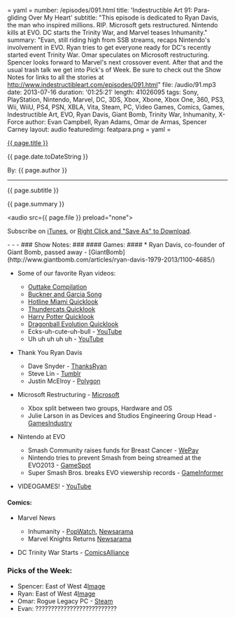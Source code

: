 = yaml =
number: /episodes/091.html
title: 'Indestructible Art 91: Para-gliding Over My Heart'
subtitle: "This episode is dedicated to Ryan Davis, the man who inspired millions. RIP. Microsoft gets restructured. Nintendo kills at EVO. DC starts the Trinity War, and Marvel teases Inhumanity."
summary: "Evan, still riding high from SSB streams, recaps Nintendo's involvement in EVO. Ryan tries to get everyone ready for DC's recently started event Trinity War. Omar speculates on Microsoft restructuring. Spencer looks forward to Marvel's next crossover event. After that and the usual trash talk we get into Pick's of Week. Be sure to check out the Show Notes for links to all the stories at http://www.indestructibleart.com/episodes/091.html"
file: /audio/91.mp3
date: 2013-07-16
duration: '01:25:21'
length: 41026095
tags: Sony, PlayStation, Nintendo, Marvel, DC, 3DS, Xbox, Xbone, Xbox One, 360, PS3, Wii, WiiU, PS4, PSN, XBLA, Vita, Steam, PC, Video Games, Comics, Games, Indestructible Art, EVO, Ryan Davis, Giant Bomb, Trinity War, Inhumanity, X-Force
author: Evan Campbell, Ryan Adams, Omar de Armas, Spencer Carney
layout: audio
featuredimg: featpara.png
= yaml =

<a href="{{ page.url }}" class='postTitleLink'><p class='postTitle'>{{ page.title }}</p></a>
<p class='postPublished'>{{ page.date.toDateString }}</p>
<p class='postAuthor'>By: {{ page.author }}</p>
<hr>
<p class='podcastSummary'>{{ page.subtitle }}</p>

<p class='podcastSummary'>{{ page.summary }}</p>

<audio src={{ page.file }} preload="none"></audio>
<p class='subLinks'>Subscribe on <a href='http://bit.ly/iapodcast'>iTunes</a>, or <a href={{ page.file }}>Right Click and "Save As" to Download</a>.</p>
- - -
### Show Notes:  ###
#### Games: ####
* Ryan Davis, co-founder of Giant Bomb, passed away - [GiantBomb](http://www.giantbomb.com/articles/ryan-davis-1979-2013/1100-4685/)

* Some of our favorite Ryan videos:
    * [Outtake Compilation](http://www.giantbomb.com/videos/video-thing-that-s-so-ryan/2300-7682/)
    * [Buckner and Garcia Song](http://www.giantbomb.com/videos/buckner-and-garcia-s-found-me-the-bomb-revealed/2300-7680/)
    * [Hotline Miami Quicklook](http://www.giantbomb.com/videos/quick-look-hotline-miami/2300-6723/)
    * [Thundercats Quicklook](http://www.giantbomb.com/videos/quick-look-thundercats/2300-6799/)
    * [Harry Potter Quicklook](http://www.giantbomb.com/videos/quick-look-harry-potter-and-the-half-blood-prince/2300-952/)
    * [Dragonball Evolution Quicklook](http://www.giantbomb.com/videos/quick-look-dragonball-evolution/2300-411/)
    * Ecks-uh-cute-uh-bull - [YouTube](http://www.youtube.com/watch?v=2YIvhw9KD58)
    * Uh uh uh uh uh - [YouTube](http://www.youtube.com/watch?v=64k5THdC64s)

* Thank You Ryan Davis
    * Dave Snyder - [ThanksRyan](http://www.thanksryan.com)
    * Steve Lin - [Tumblr](http://kentiahall.tumblr.com/post/54956177234/thank-you-ryan-davis)
    * Justin McElroy - [Polygon](http://www.polygon.com/2013/7/8/4504224/remembering-ryan-davis)

* Microsoft Restructuring - [Microsoft](http://www.microsoft.com/en-us/news/Press/2013/Jul13/07-11OneMicrosoft.aspx)
    * Xbox split between two groups, Hardware and OS
    * Julie Larson in as Devices and Studios Engineering Group Head - [GamesIndustry](http://www.gamesindustry.biz/articles/2013-07-12-xbox-one-julie-larson-green-may-fit-in-just-fine)

* Nintendo at EVO
    * Smash Community raises funds for Breast Cancer - [WePay](https://www.wepay.com/donations/24397032)
    * Nintendo tries to prevent Smash from being streamed at the EVO2013 - [GameSpot](http://www.gamespot.com//news/nintendo-wanted-to-shut-down-evo-super-smash-tournament-6411317?part=rss&tag=gs_news&subj=6411317)
    * Super Smash Bros. breaks EVO viewership records - [GameInformer](http://www.gameinformer.com/b/news/archive/2013/07/14/super-smash-bros-melee-evo-stream-breaks-viewership-records.aspx)

* VIDEOGAMES! - [YouTube](http://www.youtube.com/playlist?list=PL1zRnr3eSCRmCsAAmzRYzlW4S9WXZU_ui)
  
#### Comics: ####
* Marvel News
    * Inhumanity - [PopWatch](http://popwatch.ew.com/2013/07/11/marvels-inhumanity-fraction/), [Newsarama](http://www.newsarama.com/18332-inhumanity-the-next-next-marvel-comics-event.html)
    * Marvel Knights Returns [Newsarama](http://www.newsarama.com/18331-marvel-knights-returns-with-indie-influenced-take-on-x-men.html)

* DC Trinity War Starts - [ComicsAlliance](http://comicsalliance.com/trinity-war-correspondence-week-one-life-death-and-maybe-death-spoilers/)
  
### Picks of the Week: ###
* Spencer: East of West 4[Image](https://www.imagecomics.com/comics/releases/east-of-west-4)
* Ryan:  East of West 4[Image](https://www.imagecomics.com/comics/releases/east-of-west-4)
* Omar: Rogue Legacy PC - [Steam](http://store.steampowered.com/app/241600/)
* Evan: ??????????????????????????